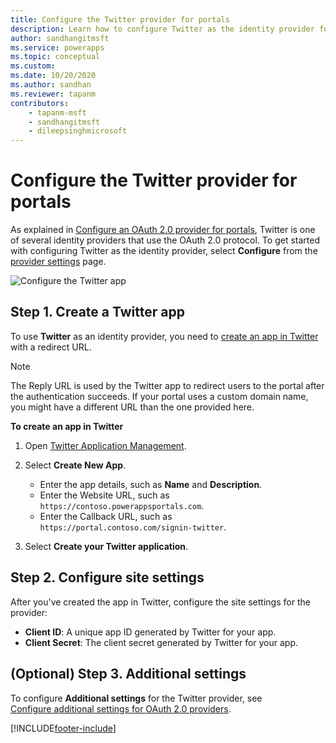 ```yaml
---
title: Configure the Twitter provider for portals
description: Learn how to configure Twitter as the identity provider for Power Apps portals.
author: sandhangitmsft
ms.service: powerapps
ms.topic: conceptual
ms.custom: 
ms.date: 10/20/2020
ms.author: sandhan
ms.reviewer: tapanm
contributors:
    - tapanm-msft
    - sandhangitmsft
    - dileepsinghmicrosoft
---
```


# Configure the Twitter provider for portals

As explained in [Configure an OAuth 2.0 provider for portals](configure-oauth2-provider.md), Twitter is one of several identity providers that use the OAuth 2.0 protocol. To get started with configuring Twitter as the identity provider, select **Configure** from the [provider settings](use-simplified-authentication-configuration.md#add-configure-or-delete-an-identity-provider) page.

![Configure the Twitter app](media/use-simplified-authentication-configuration/configure-twitter.png "Configure the Twitter app")

## Step 1. Create a Twitter app

To use **Twitter** as an identity provider, you need to [create an app in Twitter](https://developer.twitter.com/apps) with a redirect URL.

> [!NOTE]
> The Reply URL is used by the Twitter app to redirect users to the portal after the authentication succeeds. If your portal uses a custom domain name, you might have a different URL than the one provided here.​

**To create an app in Twitter**

1. Open [Twitter Application Management](https://apps.twitter.com/). 
2. Select **Create New App**.

    - Enter the app details, such as **Name** and **Description**.
    - Enter the Website URL, such as  `https://contoso.powerappsportals.com`.
    - Enter the Callback URL, such as `https://portal.contoso.com/signin-twitter`.

3. Select **Create your Twitter application**.

## Step 2. Configure site settings

After you've created the app in Twitter, configure the site settings for the provider:

- **Client ID**: A unique app ID generated by Twitter for your app.​
- **Client Secret**: The client secret generated by Twitter for your app.

## (Optional) Step 3. Additional settings

To configure **Additional settings** for the Twitter provider, see [Configure additional settings for OAuth 2.0 providers](configure-oauth2-settings.md).


[!INCLUDE[footer-include](../../../includes/footer-banner.md)]
